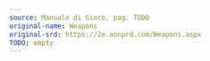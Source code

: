 ```yaml
---
source: Manuale di Gioco, pag. TODO
original-name: Weapons
original-srd: https://2e.aonprd.com/Weapons.aspx
TODO: empty
---
```

